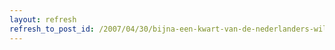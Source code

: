 ```yaml
---
layout: refresh
refresh_to_post_id: /2007/04/30/bijna-een-kwart-van-de-nederlanders-wil-niet-dat-de-monarchie-blijft
---
```


